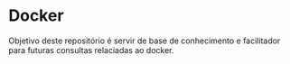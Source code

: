 # Docker
Objetivo deste repositório é servir de base de conhecimento e facilitador para futuras consultas relaciadas ao docker.
